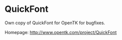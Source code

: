 QuickFont
=========

Own copy of QuickFont for OpenTK for bugfixes.

Homepage: http://www.opentk.com/project/QuickFont

